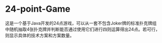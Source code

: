 # 24-point-Game
这是一个基于Java开发的24点游戏，可以从一套不包含Joker牌的标准扑克牌组中随机抽取4张扑克牌并判断能否通过使用它们进行四则运算得出24点。若可行，则显示具体的技术方案和方案数量。
